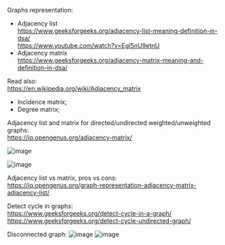 Graphs representation:

- Adjacency list\
  https://www.geeksforgeeks.org/adjacency-list-meaning-definition-in-dsa/ \
  https://www.youtube.com/watch?v=EgI5nU9etnU
- Adjacency matrix\
  https://www.geeksforgeeks.org/adjacency-matrix-meaning-and-definition-in-dsa/

Read also:\
https://en.wikipedia.org/wiki/Adjacency_matrix
- Incidence matrix;
- Degree matrix;

Adjacency list and matrix for directed/undirected weighted/unweighted graphs:\
https://iq.opengenus.org/adjacency-matrix/

![image](https://github.com/VIK2395/DSA/assets/50545334/b2158b87-8c0f-45b9-aa28-d975f09f274d)

![image](https://github.com/VIK2395/DSA/assets/50545334/da1285a4-0d0f-41bc-9366-885ae1dba9e4)

Adjacency list vs matrix, pros vs cons:\
https://iq.opengenus.org/graph-representation-adjacency-matrix-adjacency-list/

Detect cycle in graphs:\
https://www.geeksforgeeks.org/detect-cycle-in-a-graph/ \
https://www.geeksforgeeks.org/detect-cycle-undirected-graph/

Disconnected graph:
![image](https://github.com/VIK2395/DSA/assets/50545334/6f1e6d88-b484-4852-8131-52f56d59b77e)
![image](https://github.com/VIK2395/DSA/assets/50545334/e43455a7-730b-47e1-9c3a-4b8af3f9ab4b)

